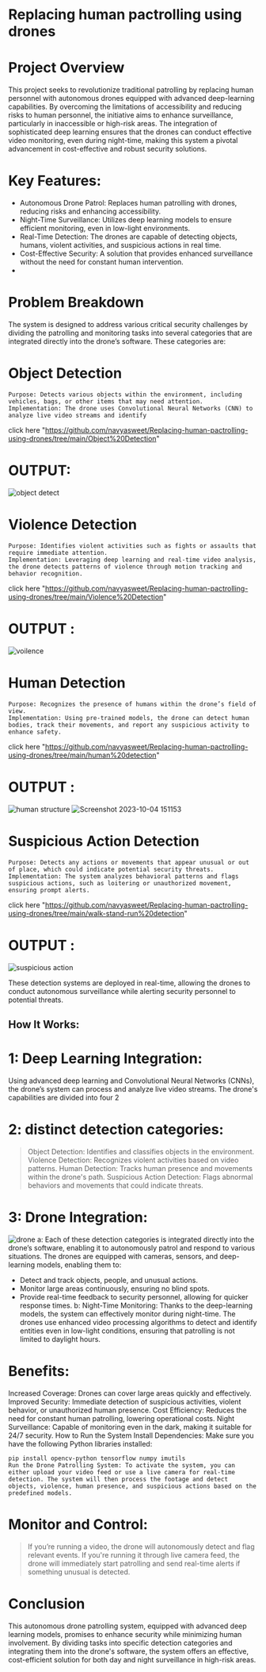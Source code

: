 # Replacing human pactrolling using drones

# Project Overview
This project seeks to revolutionize traditional patrolling by replacing human personnel with autonomous drones equipped with advanced deep-learning capabilities. By overcoming the limitations of accessibility and reducing risks to human personnel, the initiative aims to enhance surveillance, particularly in inaccessible or high-risk areas. The integration of sophisticated deep learning ensures that the drones can conduct effective video monitoring, even during night-time, making this system a pivotal advancement in cost-effective and robust security solutions.

# Key Features:
* Autonomous Drone Patrol: Replaces human patrolling with drones, reducing risks and enhancing accessibility.
* Night-Time Surveillance: Utilizes deep learning models to ensure efficient monitoring, even in low-light environments.
* Real-Time Detection: The drones are capable of detecting objects, humans, violent activities, and suspicious actions in real time.
* Cost-Effective Security: A solution that provides enhanced surveillance without the need for constant human intervention.
* 
# Problem Breakdown
The system is designed to address various critical security challenges by dividing the patrolling and monitoring tasks into several categories that are integrated directly into the drone’s software. These categories are:
 
# Object Detection
```
Purpose: Detects various objects within the environment, including vehicles, bags, or other items that may need attention.
Implementation: The drone uses Convolutional Neural Networks (CNN) to analyze live video streams and identify
```
click here "https://github.com/navyasweet/Replacing-human-pactrolling-using-drones/tree/main/Object%20Detection"
# OUTPUT:
![object detect](https://github.com/user-attachments/assets/ac5a7bb7-aa06-4b63-a07a-fdc9236bb96b)


# Violence Detection
```
Purpose: Identifies violent activities such as fights or assaults that require immediate attention.
Implementation: Leveraging deep learning and real-time video analysis, the drone detects patterns of violence through motion tracking and behavior recognition.
```
click here "https://github.com/navyasweet/Replacing-human-pactrolling-using-drones/tree/main/Violence%20Detection"
# OUTPUT :
![voilence](https://github.com/user-attachments/assets/21d2fe9e-9f48-4eb5-ab68-d0cd02ef3baa)


# Human Detection
```
Purpose: Recognizes the presence of humans within the drone’s field of view.
Implementation: Using pre-trained models, the drone can detect human bodies, track their movements, and report any suspicious activity to enhance safety.
```
click here "https://github.com/navyasweet/Replacing-human-pactrolling-using-drones/tree/main/human%20detection"
# OUTPUT :
![human structure](https://github.com/user-attachments/assets/98e29b58-d03f-4d6b-961f-3e657efd8cad)
![Screenshot 2023-10-04 151153](https://github.com/navyasweet/Live-Object-Detection-OPENCV-/assets/134292286/e598f687-b571-46df-adbc-84d1039d42b6)


# Suspicious Action Detection
```
Purpose: Detects any actions or movements that appear unusual or out of place, which could indicate potential security threats.
Implementation: The system analyzes behavioral patterns and flags suspicious actions, such as loitering or unauthorized movement, ensuring prompt alerts.
```
click here "https://github.com/navyasweet/Replacing-human-pactrolling-using-drones/tree/main/walk-stand-run%20detection"
# OUTPUT :
![suspicious action](https://github.com/user-attachments/assets/c4d97576-dafe-4837-9345-0e515852e08a)

These detection systems are deployed in real-time, allowing the drones to conduct autonomous surveillance while alerting security personnel to potential threats.

## How It Works:
# 1: Deep Learning Integration:
 Using advanced deep learning and Convolutional Neural Networks (CNNs), the drone’s system can process and analyze live video streams. The drone's capabilities are divided into four 2
# 2: distinct detection categories:
> Object Detection: Identifies and classifies objects in the environment.
> Violence Detection: Recognizes violent activities based on video patterns.
> Human Detection: Tracks human presence and movements within the drone's path.
> Suspicious Action Detection: Flags abnormal behaviors and movements that could indicate threats.
# 3: Drone Integration:
![drone](https://github.com/user-attachments/assets/8d5d5d07-2dcf-46ed-a01e-dad4aca30309)
a: Each of these detection categories is integrated directly into the drone’s software, enabling it to autonomously patrol and respond to various situations. The drones are equipped with cameras, sensors, and deep-learning models, enabling them to:
* Detect and track objects, people, and unusual actions.
* Monitor large areas continuously, ensuring no blind spots.
* Provide real-time feedback to security personnel, allowing for quicker response times.
b: Night-Time Monitoring:
Thanks to the deep-learning models, the system can effectively monitor during night-time. The drones use enhanced video processing algorithms to detect and identify entities even in low-light conditions, ensuring that patrolling is not limited to daylight hours.

# Benefits:
Increased Coverage: Drones can cover large areas quickly and effectively.
Improved Security: Immediate detection of suspicious activities, violent behavior, or unauthorized human presence.
Cost Efficiency: Reduces the need for constant human patrolling, lowering operational costs.
Night Surveillance: Capable of monitoring even in the dark, making it suitable for 24/7 security.
How to Run the System
Install Dependencies: Make sure you have the following Python libraries installed:
```
pip install opencv-python tensorflow numpy imutils
Run the Drone Patrolling System: To activate the system, you can either upload your video feed or use a live camera for real-time detection. The system will then process the footage and detect objects, violence, human presence, and suspicious actions based on the predefined models.
```
# Monitor and Control:

> If you’re running a video, the drone will autonomously detect and flag relevant events.
> If you're running it through live camera feed, the drone will immediately start patrolling and send real-time alerts if something unusual is detected.
# Conclusion
This autonomous drone patrolling system, equipped with advanced deep learning models, promises to enhance security while minimizing human involvement. By dividing tasks into specific detection categories and integrating them into the drone's software, the system offers an effective, cost-efficient solution for both day and night surveillance in high-risk areas. 
